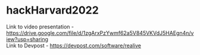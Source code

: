 # hackHarvard2022

Link to video presentation - https://drive.google.com/file/d/1zgArxPzYwmf62a5V845VKVdJ5HAEgn4n/view?usp=sharing \
Link to Devpost - https://devpost.com/software/realive
